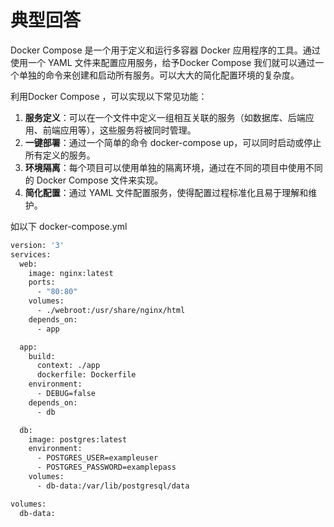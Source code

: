 # 典型回答


Docker Compose 是一个用于定义和运行多容器 Docker 应用程序的工具。通过使用一个 YAML 文件来配置应用服务，给予Docker Compose 我们就可以通过一个单独的命令来创建和启动所有服务。可以大大的简化配置环境的复杂度。



利用Docker Compose ，可以实现以下常见功能：



1. **服务定义**：可以在一个文件中定义一组相互关联的服务（如数据库、后端应用、前端应用等），这些服务将被同时管理。
2. **一键部署**：通过一个简单的命令 docker-compose up，可以同时启动或停止所有定义的服务。
3. **环境隔离**：每个项目可以使用单独的隔离环境，通过在不同的项目中使用不同的 Docker Compose 文件来实现。
4. **简化配置**：通过 YAML 文件配置服务，使得配置过程标准化且易于理解和维护。



如以下 docker-compose.yml



```dockerfile
version: '3'
services:
  web:
    image: nginx:latest
    ports:
      - "80:80"
    volumes:
      - ./webroot:/usr/share/nginx/html
    depends_on:
      - app

  app:
    build:
      context: ./app
      dockerfile: Dockerfile
    environment:
      - DEBUG=false
    depends_on:
      - db

  db:
    image: postgres:latest
    environment:
      - POSTGRES_USER=exampleuser
      - POSTGRES_PASSWORD=examplepass
    volumes:
      - db-data:/var/lib/postgresql/data

volumes:
  db-data:
```

